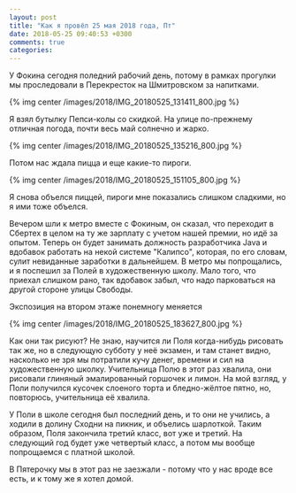 ```yaml
---
layout: post
title: "Как я провёл 25 мая 2018 года, Пт"
date: 2018-05-25 09:40:53 +0300
comments: true
categories: 
---
```

У Фокина сегодня поледний рабочий день, потому в рамках прогулки мы проследовали в Перекресток на Шмитровском за напитками.

{% img center /images/2018/IMG_20180525_131411_800.jpg %}

Я взял бутылку Пепси-колы со скидкой. На улице по-прежнему отличная погода, почти весь май солнечно и жарко.

{% img center /images/2018/IMG_20180525_135216_800.jpg %}

Потом нас ждала пицца и еще какие-то пироги.

{% img center /images/2018/IMG_20180525_151105_800.jpg %}

Я снова объелся пиццей, пироги мне показались слишком сладкими, но я ими тоже объелся.

Вечером шли к метро вместе с Фокиным, он сказал, что переходит в Сбертех в целом на ту же зарплату с учетом нашей премии, но идё за опытом. Теперь он будет занимать должность разработчика Java и вдобавок работать на некой системе "Калипсо", которая, по его словам, сулит невиданные заработки в дальнейшем. В метро мы попрощались, и я поспешил за Полей в художественную школу. Мало того, что приехал слишком рано, так вдобавок забыл, что надо парковаться на другой стороне улицы Свободы. 

Экспозиция на втором этаже понемногу меняется

{% img center /images/2018/IMG_20180525_183627_800.jpg %}

Как они так рисуют? Не знаю, научится ли Поля когда-нибудь рисовать так же, но в следующую субботу у неё экзамен, и там станет видно, насколько не зря мы потратили кучу денег, времени и сил на художественную школку. Учительница Полю в этот раз хвалила, они рисовали глиняный эмалированный горшочек и лимон. На мой взгляд, у Поли получился кусочек слоеного торта и бледно-жёлтое пятно, но, повторюсь, учительница её хвалила.

У Поли в школе сегодня был последний день, и то они не учились, а ходили в долину Сходни на пикник, и объелись шарлоткой. Таким образом, Поля закончила третий класс, вот уже и третий. На следующий год будет уже четвертый класс, а потом мы вообще попрощаемся с платной школой.

В Пятерочку мы в этот раз не заезжали - потому что у нас вроде все есть, и к тому же я хотел домой. 